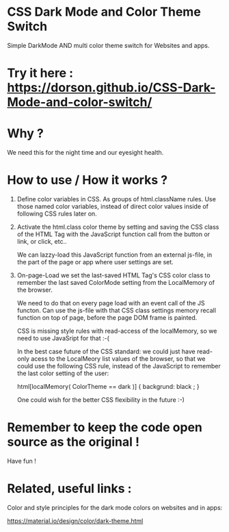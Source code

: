 # CSS Dark Mode and Color Theme Switch
Simple DarkMode AND multi color theme switch for Websites and apps.

# Try it here : https://dorson.github.io/CSS-Dark-Mode-and-color-switch/


# Why ?
 We need this for the night time and our eyesight health.
 

# How to use  / How it works ?
 
 1. Define color variables in CSS. As groups of html.className rules.
    Use those named color variables, instead of direct color values inside
    of following CSS rules later on.
    
    
 2. Activate the html.class color theme by setting and saving the
    CSS class of the HTML Tag with the JavaScript function call from
    the button or link, or click, etc..
    
    We can lazzy-load this JavaScript function from an external js-file,
    in the part of the page or app where user settings are set.
 
 
 3. On-page-Load we set the last-saved HTML Tag's CSS color class
    to remember the last saved ColorMode setting from the
    LocalMemory of the browser.
 
    We need to do that on every page load with an event call of the JS functon.
    Can use the js-file with that CSS class settings memory recall function on top
    of page, before the page DOM frame is painted.
    
    CSS is missing style rules with read-access of the localMemory,
    so we need to use JavaSript for that :-(
    
    In the best case future of the CSS standard: we could just have read-only acess to
    the LocalMeory list values of the browser, so that we could use the following
    CSS rule, instead of the JavaScript to remember the last color setting of the user:
    
    html[localMemory( ColorTheme == dark )] { backgrund: black ; }
    
    One could wish for the better CSS flexibility in the future :-)
    

# Remember to keep the code open source as the original !

 Have fun ! 
 
 

# Related, useful links :

Color and style principles for the dark mode colors on websites and in apps:

https://material.io/design/color/dark-theme.html



